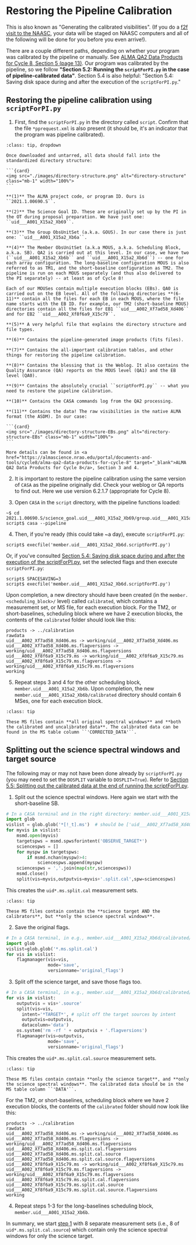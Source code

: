 # Restoring the Pipeline Calibration

This is also known as "Generating the calibrated visibilities". (If you do a <a href="https://science.nrao.edu/facilities/alma/visitors-shortterm" target="_blank">f2f visit to the NAASC</a>, your data will be staged on NAASC computers and all of the following will be done for you before you even arrive!).

There are a couple different paths, depending on whether your program was calibrated by the pipeline or manually. See <a href="https://almascience.nrao.edu/portal/documents-and-tools/cycle8/alma-qa2-data-products-for-cycle-8" target="_blank">ALMA QA2 Data Products for Cycle 8, Section 5 (page 13)</a>. Our program was calibrated by the pipeline, so we follow **"Section 5.2: Running the `scriptForPI.py` in the case of pipeline-calibrated data"**. Section 5.4 is also helpful: "Section 5.4: Saving disk space during and after the execution of the ``scriptForPI.py``."

## Restoring the pipeline calibration using ``scriptForPI.py``

1. First, find the ``scriptForPI.py`` in the directory called ``script``. Confirm that the file ``*pprequest.xml`` is also present (it should be, it's an indicator that the program was pipeline calibrated).

````{admonition} Understanding the directory substructure
:class: tip, dropdown

Once downloaded and untarred, all data should fall into the standardized directory structure:

```{card}
<img src="./images/directory-structure.png" alt="directory-structure" class="mb-1" width="100%">
```

**(1)** The ALMA project code, or program ID. Ours is ``2021.1.00690.S``.

**(2)** The Science Goal ID. These are originally set up by the PI in the OT during proposal preparation. We have just one: ``uid___A001_X15a2_Xb69``.

**(3)** The Group ObsUnitSet (a.k.a. GOUS). In our case there is just one: ``uid___A001_X15a2_Xb6a``.

**(4)** The Member ObsUnitSet (a.k.a MOUS, a.k.a. Scheduling Block, a.k.a. SB). QA2 is carried out at this level. In our case, we have two (``uid___A001_X15a2_Xb6b`` and ``uid___A001_X15a2_Xb6d``) -- one for each array configuration. The long-baseline configuration MOUS is also referred to as TM1, and the short-baseline configuration as TM2. The pipeline is run on each MOUS separately (and thus also delivered to the PI separately) -- at least as of Cycle 8!

Each of our MOUSes contain multiple execution blocks (EBs). QA0 is carried out on the EB level. All of the following directories **(6-11)** contain all the files for each EB in each MOUS, where the file name starts with the EB ID. For example, our TM2 (short-baseline MOUS) directories contain all the files for EB1 ``uid___A002_Xf7ad58_Xd406`` and for EB2 ``uid___A002_Xf8f6a9_X15c79``.

**(5)** A very helpful file that explains the directory structure and file types.

**(6)** Contains the pipeline-generated image products (fits files).

**(7)** Contains the all-important calibration tables, and other things for restoring the pipeline calibration.

**(8)** Contains the blessing that is the Weblog. It also contains the Quality Assurance (QA) reports on the MOUS level (QA1) and the EB level (QA0).

**(9)** Contains the absolutely crucial ``scriptForPI.py`` -- what you need to restore the pipeline calibration.

**(10)** Contains the CASA commands log from the QA2 processing.

**(11)** Contains the data! The raw visibilities in the native ALMA format (the ASDM). In our case:

```{card}
<img src="./images/directory-structure-EBs.png" alt="directory-structure-EBs" class="mb-1" width="100%">
```

More details can be found in <a href="https://almascience.nrao.edu/portal/documents-and-tools/cycle8/alma-qa2-data-products-for-cycle-8" target="_blank">ALMA QA2 Data Products for Cycle 8</a>, Section 3 and 4.

````

2. It is important to restore the pipeline calibration using the same version of ``CASA`` as the pipeline originally did. Check your weblog or QA reports to find out. Here we use version 6.2.1.7 (appropriate for Cycle 8).

3. Open ``CASA`` in the ``script`` directory, with the pipeline functions loaded:

```console
~$ cd 2021.1.00690.S/science_goal.uid___A001_X15a2_Xb69/group.uid___A001_X15a2_Xb6a/member.uid___A001_X15a2_Xb6d/script
script$ casa --pipeline
```

4. Then, if you're ready (this could take ~a day), execute ``scriptForPI.py``:

```console
script$ execfile('member.uid___A001_X15a2_Xb6d.scriptForPI.py')
```

  Or, if you've consulted <a href="https://almascience.nrao.edu/portal/documents-and-tools/cycle8/alma-qa2-data-products-for-cycle-8" target="_blank">Section 5.4: Saving disk space during and after the execution of the scriptForPI.py</a>, set the selected flags and then execute ``scriptForPI.py``:

```console
script$ SPACESAVING=3
script$ execfile('member.uid___A001_X15a2_Xb6d.scriptForPI.py')
```

  Upon completion, a new directory should have been created (in the ``member.<scheduling_block>/`` level) called ``calibrated``, which contains a measurement set, or MS file, for each execution block. For the TM2, or short-baselines, scheduling block where we have 2 execution blocks, the contents of the ``calibrated`` folder should look like this:

```console
products -> ../calibration
rawdata
uid___A002_Xf7ad58_Xd406.ms -> working/uid___A002_Xf7ad58_Xd406.ms
uid___A002_Xf7ad58_Xd406.ms.flagversions -> working/uid___A002_Xf7ad58_Xd406.ms.flagversions
uid___A002_Xf8f6a9_X15c79.ms -> working/uid___A002_Xf8f6a9_X15c79.ms
uid___A002_Xf8f6a9_X15c79.ms.flagversions -> working/uid___A002_Xf8f6a9_X15c79.ms.flagversions
working
```

5. Repeat steps 3 and 4 for the other scheduling block, ``member.uid___A001_X15a2_Xb6b``. Upon completion, the new ``member.uid___A001_X15a2_Xb6b/calibrated`` directory should contain 6 MSes, one for each execution block.

`````{admonition} The uid*.ms measurement sets
:class: tip

These MS files contain **all original spectral windows** and **both the calibrated and uncalibrated data**. The calibrated data can be found in the MS table column ``'CORRECTED_DATA'``.
`````


## Splitting out the science spectral windows and target source

The following may or may not have been done already by ``scriptForPI.py`` (you may need to set the ``DOSPLIT`` variable to ``DOSPLIT=True``). Refer to <a href="https://almascience.nrao.edu/portal/documents-and-tools/cycle8/alma-qa2-data-products-for-cycle-8" target="_blank">Section 5.5: Splitting out the calibrated data at the end of running the scriptForPI.py</a>.

1. Split out the science spectral windows. Here again we start with the short-baseline SB.

```python
# In a CASA terminal and in the right directory: member.uid___A001_X15a2_Xb6d/calibrated/
import glob
vislist = glob.glob('*[!_t].ms')  # should be ['uid___A002_Xf7ad58_Xd406.ms', 'uid___A002_Xf8f6a9_X15c79.ms']
for myvis in vislist:
    msmd.open(myvis)
    targetspws = msmd.spwsforintent('OBSERVE_TARGET*')
    sciencespws = []
    for myspw in targetspws:
        if msmd.nchan(myspw)>4:
            sciencespws.append(myspw)
    sciencespws = ','.join(map(str,sciencespws))
    msmd.close()
    split(vis=myvis,outputvis=myvis+'.split.cal',spw=sciencespws)
```

This creates the ``uid*.ms.split.cal`` measurement sets.

`````{admonition} The uid*.ms.split.cal measurement sets
:class: tip

These MS files contain contain the **science target AND the calibrators**, but **only the science spectral windows**.
`````

2. Save the original flags.

```python
# In a CASA terminal, in e.g., member.uid___A001_X15a2_Xb6d/calibrated/
import glob
vislist=glob.glob('*.ms.split.cal')
for vis in vislist:
    flagmanager(vis=vis,
                mode='save',
                versionname='original_flags')
```

3. Split off the science target, and save those flags too.

```python
# In a CASA terminal, in e.g., member.uid___A001_X15a2_Xb6d/calibrated/
for vis in vislist:
    outputvis = vis+'.source'
    split(vis=vis,
      intent='*TARGET*', # split off the target sources by intent
      outputvis=outputvis,
      datacolumn='data')
    os.system('rm -rf ' + outputvis + '.flagversions')
    flagmanager(vis=outputvis,
                mode='save',
                versionname='original_flags')
```

This creates the ``uid*.ms.split.cal.source`` measurement sets.

`````{admonition} The uid*.ms.split.cal.source measurement sets
:class: tip

These MS files contain contain **only the science target**, and **only the science spectral windows**. The calibrated data should be in the MS table column ``'DATA'``.
`````

For the TM2, or short-baselines, scheduling block where we have 2 execution blocks, the contents of the ``calibrated`` folder should now look like this:

```
products -> ../calibration
rawdata
uid___A002_Xf7ad58_Xd406.ms -> working/uid___A002_Xf7ad58_Xd406.ms
uid___A002_Xf7ad58_Xd406.ms.flagversions -> working/uid___A002_Xf7ad58_Xd406.ms.flagversions
uid___A002_Xf7ad58_Xd406.ms.split.cal.flagversions
uid___A002_Xf7ad58_Xd406.ms.split.cal.source
uid___A002_Xf7ad58_Xd406.ms.split.cal.source.flagversions
uid___A002_Xf8f6a9_X15c79.ms -> working/uid___A002_Xf8f6a9_X15c79.ms
uid___A002_Xf8f6a9_X15c79.ms.flagversions -> working/uid___A002_Xf8f6a9_X15c79.ms.flagversions
uid___A002_Xf8f6a9_X15c79.ms.split.cal.flagversions
uid___A002_Xf8f6a9_X15c79.ms.split.cal.source
uid___A002_Xf8f6a9_X15c79.ms.split.cal.source.flagversions
working
```

4. Repeat steps 1-3 for the long-baselines scheduling block, ``member.uid___A001_X15a2_Xb6b``.

In summary, we start [step 1](../step1/step1-manual-flags.md) with 8 separate measurement sets (i.e., 8 of ``uid*.ms.split.cal.source``) which contain only the science spectral windows for only the science target.
